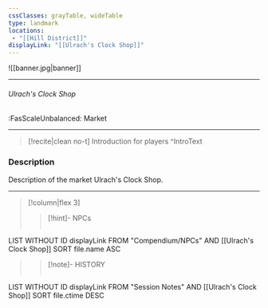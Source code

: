 ```yaml
---
cssClasses: grayTable, wideTable
type: landmark
locations:
 - "[[Hill District]]"
displayLink: "[[Ulrach's Clock Shop]]"
---
```


![[banner.jpg|banner]]

---
###### Ulrach's Clock Shop
<span class="sub2">:FasScaleUnbalanced: Market</span>

---

> [!recite|clean no-t]
>	Introduction for players
>^IntroText
	
### Description
Description of the market Ulrach's Clock Shop.

---

> [!column|flex 3]
> > [!hint]-  NPCs
> >```dataview
LIST WITHOUT ID displayLink
FROM "Compendium/NPCs" AND [[Ulrach's Clock Shop]]
SORT file.name ASC
> 
>> [!note]- HISTORY
>>```dataview
LIST WITHOUT ID displayLink
FROM "Session Notes" AND [[Ulrach's Clock Shop]]
SORT file.ctime DESC

